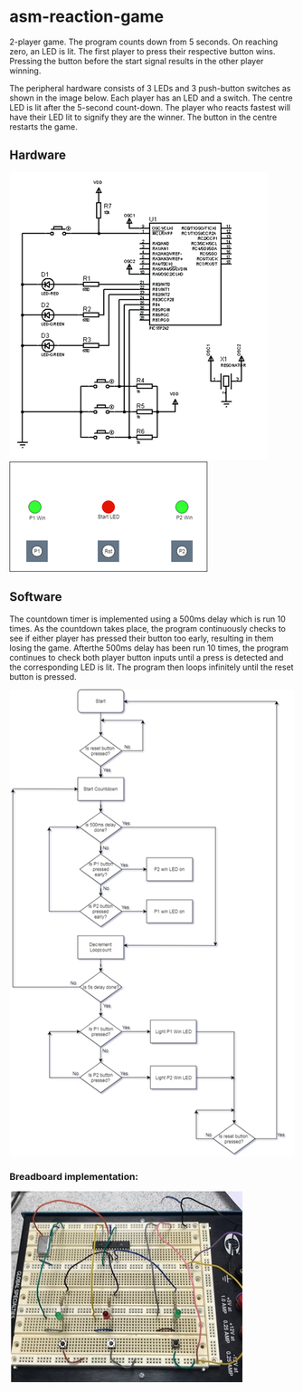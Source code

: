 # asm-reaction-game
2-player game. The program counts down from 5 seconds. On reaching zero, an LED is lit. The first player to press their respective button wins. Pressing the button before the start signal results in the other player winning.

The peripheral hardware consists of 3 LEDs and 3 push-button switches as shown in the image below.
Each player has an LED and a switch. The centre LED is lit after the 5-second count-down. The player who reacts fastest will have their LED lit to signify they are the winner. The button in the centre restarts the game.
## Hardware
![Screenshot](img/schematic.png)  ![Screenshot](img/game-layout.png)

## Software
The countdown timer is implemented using a 500ms delay which is run 10 times. As the countdown takes place, the program continuously checks to see if either player has pressed their button too early, resulting in them losing the game. Afterthe 500ms delay has been run 10 times, the program continues to check both player button inputs until a press is detected and the corresponding LED is lit. The program then loops infinitely until the reset button is pressed.

![Screenshot](img/flowchart.png "Program Flowchart")

### Breadboard implementation: 

![Screenshot](img/breadboard.jpg)
